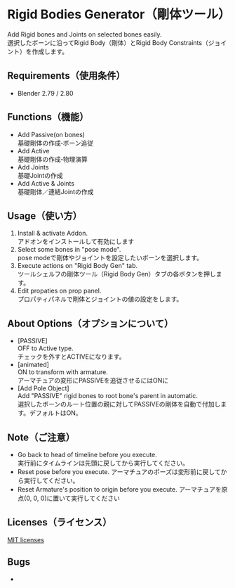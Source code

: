 # Rigid Bodies Generator（剛体ツール）
Add Rigid bones and Joints on selected bones easily.  
選択したボーンに沿ってRigid Body（剛体）とRigid Body Constraints（ジョイント）を作成します。

## Requirements（使用条件）
* Blender 2.79 / 2.80

## Functions（機能）
* Add Passive(on bones)  
基礎剛体の作成‐ボーン追従
* Add Active  
基礎剛体の作成‐物理演算
* Add Joints  
基礎Jointの作成
* Add Active & Joints  
基礎剛体／連結Jointの作成

## Usage（使い方）
1. Install & activate Addon.  
アドオンをインストールして有効にします
2. Select some bones in "pose mode".  
pose modeで剛体やジョイントを設定したいボーンを選択します。
3. Execute actions on "Rigid Body Gen" tab.  
ツールシェルフの剛体ツール（Rigid Body Gen）タブの各ボタンを押します。
4. Edit propaties on prop panel.  
プロパティパネルで剛体とジョイントの値の設定をします。

## About Options（オプションについて）
* [PASSIVE]  
OFF to Active type.  
チェックを外すとACTIVEになります。
* [animated]  
ON to transform with armature.  
アーマチュアの変形にPASSIVEを追従させるにはONに
* [Add Pole Object]  
Add "PASSIVE" rigid bones to root bone's parent in automatic.  
選択したボーンのルート位置の親に対してPASSIVEの剛体を自動で付加します。デフォルトはON。


## Note（ご注意）
* Go back to head of timeline before you execute.  
実行前にタイムラインは先頭に戻してから実行してください。
* Reset pose before you execute.
アーマチュアのポーズは変形前に戻してから実行してください。
* Reset Armature's position to origin before you execute.
アーマチュアを原点(0, 0, 0)に置いて実行してください

## Licenses（ライセンス）
[MIT licenses](https://opensource.org/licenses/mit-license.php)

## Bugs
* 

